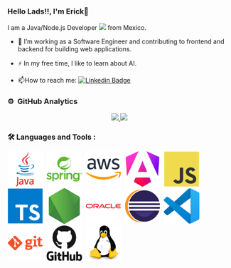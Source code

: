 ### Hello Lads!!, I'm Erick👋

I am a Java/Node.js Developer <img src="https://media.giphy.com/media/WUlplcMpOCEmTGBtBW/giphy.gif" width="30"> from Mexico.

- :telescope: I’m working as a Software Engineer and contributing to frontend and backend for building web applications.

- :zap: In my free time, I like to learn about AI.

- :mailbox:How to reach me: [![Linkedin Badge](https://img.shields.io/badge/-ErickRH-blue?style=flat&logo=Linkedin&logoColor=white)](https://www.linkedin.com/in/erick-rodr%C3%ADguez-hernandez/)

### ⚙️ &nbsp;GitHub Analytics

<p align="center">
<a href="https://github.com/ErickRodriguezH">
  <img height="180em" src="https://github-readme-stats-eight-theta.vercel.app/api?username=ErickRodriguezH&show_icons=true&theme=algolia&include_all_commits=true&count_private=true"/>
  <img height="180em" src="https://github-readme-stats-eight-theta.vercel.app/api/top-langs/?username=ErickRodriguezH&layout=compact&langs_count=8&theme=algolia"/>
</a>
</p>

### :hammer_and_wrench: Languages and Tools :
<div>
<img src="https://github.com/devicons/devicon/blob/master/icons/java/java-original-wordmark.svg" title="Java" alt="Java" width="80" height="80"/>&nbsp;
<IMG SRC="https://github.com/devicons/devicon/blob/master/icons/spring/spring-original-wordmark.svg" title="Java" alt="Java" width="80" height="80"/>&nbsp;
<img src="https://github.com/devicons/devicon/blob/master/icons/amazonwebservices/amazonwebservices-original-wordmark.svg" title="AWS" alt="AWS" width="80" height="80"/>&nbsp;
<img src="https://github.com/devicons/devicon/blob/master/icons/angular/angular-original.svg" title="Angular" alt="Angular" width="80" height="80"/>&nbsp;
<img src="https://github.com/devicons/devicon/blob/master/icons/javascript/javascript-original.svg" alt="Js" width="80" height="80"/>&nbsp;
<img src="https://github.com/devicons/devicon/blob/master/icons/typescript/typescript-original.svg" title="TS" alt="TS" width="80" height="80"/>&nbsp;
<img src="https://github.com/devicons/devicon/blob/master/icons/nodejs/nodejs-original.svg" alt="Node" width="80" height="80"/>&nbsp;
<img src="https://github.com/devicons/devicon/blob/master/icons/oracle/oracle-original.svg" alt="Oracle" width="80" height="80"/>&nbsp;
<img src="https://github.com/devicons/devicon/blob/master/icons/eclipse/eclipse-original.svg" title="Eclipse" alt="Eclipse" width="80" height="80"/>&nbsp;
<img src="https://github.com/devicons/devicon/blob/master/icons/vscode/vscode-original.svg" title="Eclipse" alt="Eclipse" width="80" height="80"/>&nbsp;
<img src="https://github.com/devicons/devicon/blob/master/icons/git/git-plain-wordmark.svg" title="VSC" alt="VSC" width="80" height="80"/>&nbsp;
<img src="https://github.com/devicons/devicon/blob/master/icons/github/github-original-wordmark.svg" title="GitHub" alt="GitHub" width="80" height="80"/>&nbsp;
<img src="https://github.com/devicons/devicon/blob/master/icons/linux/linux-original.svg" title="Linux" alt="Linux" width="80" height="80"/>&nbsp;
</div>
